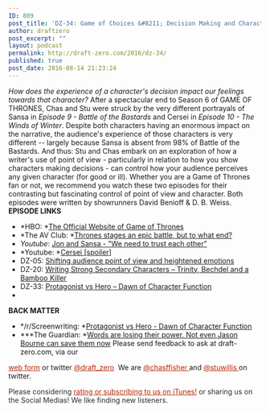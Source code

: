 ```yaml
---
ID: 809
post_title: 'DZ-34: Game of Choices &#8211; Decision Making and Character Implications'
author: draftzero
post_excerpt: ""
layout: podcast
permalink: http://draft-zero.com/2016/dz-34/
published: true
post_date: 2016-08-14 21:23:24
---
```

*How does the experience of a character's decision impact our feelings towards that character?* After a spectacular end to Season 6 of GAME OF THRONES, Chas and Stu were struck by the very different portrayals of Sansa in *Episode 9 - Battle of the Bastards* and Cersei in *Episode 10 - The Winds of Winter*. Despite both characters having an enormous impact on the narrative, the audience's experience of those characters is very different -- largely because Sansa is absent from 98% of Battle of the Bastards. And thus: Stu and Chas embark on an exploration of how a writer's use of point of view - particularly in relation to how you show characters making decisions - can control how your audience perceives any given character (for good or ill). Whether you are a Game of Thrones fan or not, we recommend you watch these two episodes for their contrasting but fascinating control of point of view and character. Both episodes were written by showrunners David Benioff & D. B. Weiss. **EPISODE LINKS** 
*   *HBO: *<a href="http://www.hbo.com/game-of-thrones" target="_blank">The Official Website of Game of Thrones</a>
*   *The AV Club: *<a href="http://www.avclub.com/tvclub/thrones-stages-epic-battle-what-end-238453" target="_blank">Thrones stages an epic battle, but to what end?</a>
*   *Youtube*: <a href="https://www.youtube.com/watch?v=ltfII5QLYfo" target="_blank">Jon and Sansa - "We need to trust each other"</a>
*   *Youtube: *<a href="https://www.youtube.com/watch?v=YUQUmQhO2Dw" target="_blank">Cersei [spoiler]</a>
*   DZ-05: [Shifting audience point of view and heightened emotions][1]
*   DZ-20: [Writing Strong Secondary Characters – Trinity, Bechdel and a Bamboo Killer][2]
*   DZ-33: [Protagonist vs Hero – Dawn of Character Function][3]
*   

**BACK MATTER** 
*   */r/Screenwriting: *[Protagonist vs Hero - Dawn of Character Function][4]
*   ***The Guardian: *[Words are losing their power. Not even Jason Bourne can save them now][5] Please send feedback to ask at draft-zero.com, via our 

<a style="font-weight: inherit; font-style: inherit; color: #ba2500;" href="http://draft-zero.com/feedback/" target="_blank">web form</a> or twitter <a style="font-weight: inherit; font-style: inherit; color: #ba2500;" href="https://twitter.com/draft_zero" target="_blank">@draft_zero</a>  We are <a style="font-weight: inherit; font-style: inherit; color: #ba2500;" href="http://www.twitter.com/chasffisher" target="_blank">@chasffisher </a>and <a style="font-weight: inherit; font-style: inherit; color: #ba2500;" href="http://www.twitter.com/stuwillis" target="_blank">@stuwillis </a>on twitter. <p style="color: #2d2d2d;">
  Please considering <a style="font-weight: inherit; font-style: inherit; color: #ba2500;" href="https://itunes.apple.com/au/podcast/draft-zero-screenwriting-podcast/id847126598?mt=2&ls=1">rating or subscribing to us on iTunes!</a> or sharing us on the Social Medias! We like finding new listeners.
</p>  

 [1]: http://draft-zero.com/2014/dz-05/
 [2]: http://draft-zero.com/2015/dz-20/
 [3]: http://draft-zero.com/2016/dz-33/
 [4]: https://www.reddit.com/r/Screenwriting/comments/4t350t/draft_zero_33_protagonist_vs_hero_dawn_of/
 [5]: https://www.theguardian.com/commentisfree/2016/jul/21/words-jason-bourne-matt-damon-film-hollywood-dialogue?CMP=Share_iOSApp_Other